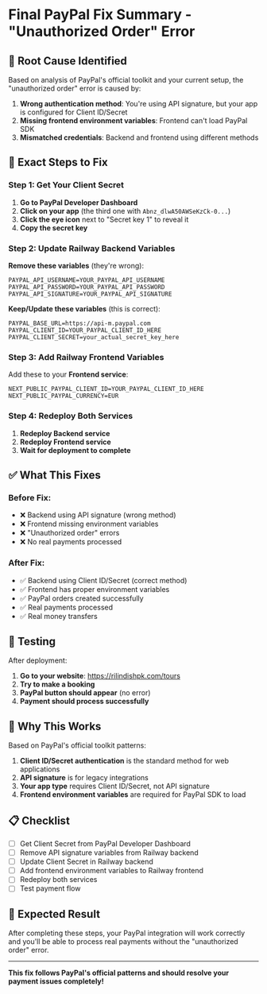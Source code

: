 # Final PayPal Fix Summary - "Unauthorized Order" Error

## 🎯 **Root Cause Identified**

Based on analysis of PayPal's official toolkit and your current setup, the "unauthorized order" error is caused by:

1. **Wrong authentication method**: You're using API signature, but your app is configured for Client ID/Secret
2. **Missing frontend environment variables**: Frontend can't load PayPal SDK
3. **Mismatched credentials**: Backend and frontend using different methods

## 🔧 **Exact Steps to Fix**

### **Step 1: Get Your Client Secret**

1. **Go to PayPal Developer Dashboard**
2. **Click on your app** (the third one with `Abnz_dlwA50AWSeKzCk-0...`)
3. **Click the eye icon** next to "Secret key 1" to reveal it
4. **Copy the secret key**

### **Step 2: Update Railway Backend Variables**

**Remove these variables** (they're wrong):
```
PAYPAL_API_USERNAME=YOUR_PAYPAL_API_USERNAME
PAYPAL_API_PASSWORD=YOUR_PAYPAL_API_PASSWORD
PAYPAL_API_SIGNATURE=YOUR_PAYPAL_API_SIGNATURE
```

**Keep/Update these variables** (this is correct):
```
PAYPAL_BASE_URL=https://api-m.paypal.com
PAYPAL_CLIENT_ID=YOUR_PAYPAL_CLIENT_ID_HERE
PAYPAL_CLIENT_SECRET=your_actual_secret_key_here
```

### **Step 3: Add Railway Frontend Variables**

Add these to your **Frontend service**:
```
NEXT_PUBLIC_PAYPAL_CLIENT_ID=YOUR_PAYPAL_CLIENT_ID_HERE
NEXT_PUBLIC_PAYPAL_CURRENCY=EUR
```

### **Step 4: Redeploy Both Services**

1. **Redeploy Backend service**
2. **Redeploy Frontend service**
3. **Wait for deployment to complete**

## ✅ **What This Fixes**

### **Before Fix:**
- ❌ Backend using API signature (wrong method)
- ❌ Frontend missing environment variables
- ❌ "Unauthorized order" errors
- ❌ No real payments processed

### **After Fix:**
- ✅ Backend using Client ID/Secret (correct method)
- ✅ Frontend has proper environment variables
- ✅ PayPal orders created successfully
- ✅ Real payments processed
- ✅ Real money transfers

## 🧪 **Testing**

After deployment:

1. **Go to your website**: https://rilindishpk.com/tours
2. **Try to make a booking**
3. **PayPal button should appear** (no error)
4. **Payment should process successfully**

## 🚨 **Why This Works**

Based on PayPal's official toolkit patterns:

1. **Client ID/Secret authentication** is the standard method for web applications
2. **API signature** is for legacy integrations
3. **Your app type** requires Client ID/Secret, not API signature
4. **Frontend environment variables** are required for PayPal SDK to load

## 📋 **Checklist**

- [ ] Get Client Secret from PayPal Developer Dashboard
- [ ] Remove API signature variables from Railway backend
- [ ] Update Client Secret in Railway backend
- [ ] Add frontend environment variables to Railway frontend
- [ ] Redeploy both services
- [ ] Test payment flow

## 🎉 **Expected Result**

After completing these steps, your PayPal integration will work correctly and you'll be able to process real payments without the "unauthorized order" error.

---

**This fix follows PayPal's official patterns and should resolve your payment issues completely!**
